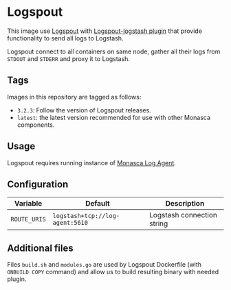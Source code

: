 Logspout
========

This image use [Logspout][1] with [Logspout-logstash plugin][2] that provide
functionality to send all logs to Logstash.

Logspout connect to all containers on same node, gather all their logs
from `STDOUT` and `STDERR` and proxy it to Logstash.

Tags
----

Images in this repository are tagged as follows:

* `3.2.3`: Follow the version of Logspout releases.
* `latest`: the latest version recommended for use with other Monasca components.

Usage
-----

Logspout requires running instance of [Monasca Log Agent][4].

Configuration
-------------

|   Variable   |             Default             |        Description         |
|--------------|---------------------------------|----------------------------|
| `ROUTE_URIS` | `logstash+tcp://log-agent:5610` | Logstash connection string |

Additional files
----------------

Files `build.sh` and `modules.go` are used by Logspout Dockerfile
(with `ONBUILD COPY` command) and allow us to build resulting binary
with needed plugin.

[1]: https://github.com/gliderlabs/logspout
[2]: https://github.com/looplab/logspout-logstash
[3]: https://github.com/gliderlabs/logspout/releases
[4]: https://github.com/monasca/monasca-docker/tree/master/monasca-log-agent
